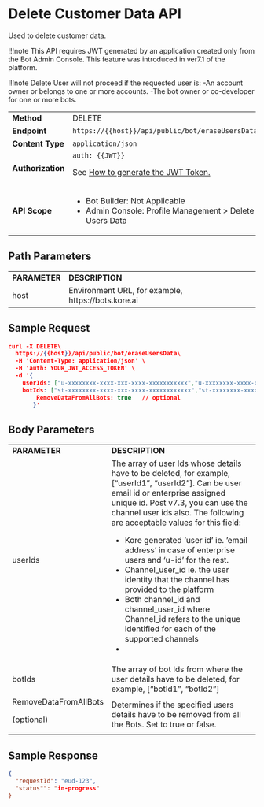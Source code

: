 # **Delete Customer Data API**

Used to delete customer data.

!!!note
    This API requires JWT generated by an application created only from the Bot Admin Console. This feature was introduced in ver7.1 of the platform.

!!!note
    Delete User will not proceed if the requested user is:
        -An account owner or belongs to one or more accounts.
        -The bot owner or co-developer for one or more bots.

<table>
  <tr>
   <td>
<strong>Method</strong>
   </td>
   <td>DELETE
   </td>
  </tr>
  <tr>
   <td><strong>Endpoint</strong>
   </td>
   <td><code>https://{{host}}/api/public/bot/eraseUsersData</code>
   </td>
  </tr>
  <tr>
   <td><strong>Content Type</strong>
   </td>
   <td><code>application/json</code>
   </td>
  </tr>
  <tr>
   <td><strong>Authorization</strong>
   </td>
   <td><code>auth: {{JWT}}</code>
<p>
See <a href="https://developer.kore.ai/docs/bots/api-guide/apis/#Generating_the_JWT_Token">How to generate the JWT Token.</a>
   </td>
  </tr>
  <tr>
   <td><strong>API Scope</strong>
   </td>
   <td>
<ul>

<li>Bot Builder: Not Applicable

<li>Admin Console: Profile Management > Delete Users Data
</li>
</ul>
   </td>
  </tr>
</table>


 


## Path Parameters


<table>
  <tr>
   <td><strong>PARAMETER</strong>
   </td>
   <td><strong>DESCRIPTION</strong>
   </td>
  </tr>
  <tr>
   <td>host
   </td>
   <td>Environment URL, for example, https://bots.kore.ai
   </td>
  </tr>
</table>


 


## Sample Request


```json
curl -X DELETE\
  https://{{host}}/api/public/bot/eraseUsersData\
  -H 'Content-Type: application/json' \
  -H 'auth: YOUR_JWT_ACCESS_TOKEN' \
  -d '{
  	userIds: ["u-xxxxxxxx-xxxx-xxx-xxxx-xxxxxxxxxxx","u-xxxxxxxx-xxxx-xxx-xxxx-xxxxxxxxxxx","u-xxxxxxxx-xxxx-xxx-xxxx-xxxxxxxxxxx"],
	botIds: ["st-xxxxxxxx-xxxx-xxx-xxxx-xxxxxxxxxxxx","st-xxxxxxxx-xxxx-xxx-xxxx-xxxxxxxxxxxx","x-xxxxxxxx-xxxx-xxx-xxxx-xxxxxxxxxxxx"]
        RemoveDataFromAllBots: true   // optional
       }'
```


 


## Body Parameters


<table>
  <tr>
   <td><strong>PARAMETER</strong>
   </td>
   <td><strong>DESCRIPTION</strong>
   </td>
  </tr>
  <tr>
   <td>userIds
   </td>
   <td>The array of user Ids whose details have to be deleted, for example, [“userId1”, “userId2”]. Can be user email id or enterprise assigned unique id. Post v7.3, you can use the channel user ids also. The following are acceptable values for this field:
<ul>

<li>Kore generated ‘user id’ ie. ’email address’ in case of enterprise users and ‘u-id’ for the rest.

<li>Channel_user_id ie. the user identity that the channel has provided to the platform

<li>Both channel_id and channel_user_id  where Channel_id refers to the unique identified for each of the supported channels

<li>
</li>
</ul>
   </td>
  </tr>
  <tr>
   <td>botIds
   </td>
   <td>The array of bot Ids from where the user details have to be deleted, for example, [“botId1”, “botId2”]
   </td>
  </tr>
  <tr>
   <td>RemoveDataFromAllBots
<p>
(optional)
   </td>
   <td>Determines if the specified users details have to be removed from all the Bots. Set to true or false.
   </td>
  </tr>
</table>

## Sample Response


```json
{
  "requestId": "eud-123",
  "status"": "in-progress"
}
```